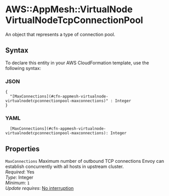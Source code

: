 # AWS::AppMesh::VirtualNode VirtualNodeTcpConnectionPool<a name="aws-properties-appmesh-virtualnode-virtualnodetcpconnectionpool"></a>

An object that represents a type of connection pool\.

## Syntax<a name="aws-properties-appmesh-virtualnode-virtualnodetcpconnectionpool-syntax"></a>

To declare this entity in your AWS CloudFormation template, use the following syntax:

### JSON<a name="aws-properties-appmesh-virtualnode-virtualnodetcpconnectionpool-syntax.json"></a>

```
{
  "[MaxConnections](#cfn-appmesh-virtualnode-virtualnodetcpconnectionpool-maxconnections)" : Integer
}
```

### YAML<a name="aws-properties-appmesh-virtualnode-virtualnodetcpconnectionpool-syntax.yaml"></a>

```
  [MaxConnections](#cfn-appmesh-virtualnode-virtualnodetcpconnectionpool-maxconnections): Integer
```

## Properties<a name="aws-properties-appmesh-virtualnode-virtualnodetcpconnectionpool-properties"></a>

`MaxConnections` <a name="cfn-appmesh-virtualnode-virtualnodetcpconnectionpool-maxconnections"></a>
Maximum number of outbound TCP connections Envoy can establish concurrently with all hosts in upstream cluster\.  
_Required_: Yes  
_Type_: Integer  
_Minimum_: `1`  
_Update requires_: [No interruption](https://docs.aws.amazon.com/AWSCloudFormation/latest/UserGuide/using-cfn-updating-stacks-update-behaviors.html#update-no-interrupt)
